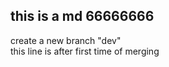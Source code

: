 this is a md
66666666  
---  
create a new branch "dev"    
this line is after first time of merging  
